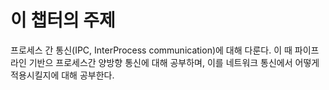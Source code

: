# 이 챕터의 주제
프로세스 간 통신(IPC, InterProcess communication)에 대해 다룬다.
이 때 파이프라인 기반으 프로세스간 양방향 통신에 대해 공부하며, 이를 네트워크 통신에서 어떻게 적용시킬지에 대해 공부한다.

